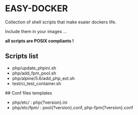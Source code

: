 # EASY-DOCKER

Collection of shell scripts that make esaier dockers life.

Include them in your images ...

**all scripts are POSIX compliants !**

## Scripts list

- php/update_phpini.sh
- php/add_fpm_pool.sh
- php/alpine/5.6/add_php_ext.sh
- test/ci_test_container.sh

## Conf files templates

- php/etc/ : php{?version}.ini
- php/etc/fpm/ : pool{?version}.conf, php-fpm{?version}.conf

